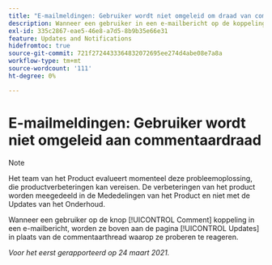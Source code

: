 ```yaml
---
title: "E-mailmeldingen: Gebruiker wordt niet omgeleid om draad van commentaar te voorzien"
description: Wanneer een gebruiker in een e-mailbericht op de koppeling Opmerking klikt, wordt deze boven aan het dialoogvenster [!UICONTROL Updates] in plaats van de commentaarthread waarop ze proberen te reageren.
exl-id: 335c2867-eae5-46e8-a7d5-8b9b35e66e31
feature: Updates and Notifications
hidefromtoc: true
source-git-commit: 721f2724433364832072695ee274d4abe08e7a8a
workflow-type: tm+mt
source-wordcount: '111'
ht-degree: 0%

---
```


# E-mailmeldingen: Gebruiker wordt niet omgeleid aan commentaardraad

<!--Article created by request-->

>[!NOTE]
>
>Het team van het Product evalueert momenteel deze probleemoplossing, die productverbeteringen kan vereisen. De verbeteringen van het product worden meegedeeld in de Mededelingen van het Product en niet met de Updates van het Onderhoud.

Wanneer een gebruiker op de knop [!UICONTROL Comment] koppeling in een e-mailbericht, worden ze boven aan de pagina [!UICONTROL Updates] in plaats van de commentaarthread waarop ze proberen te reageren.

_Voor het eerst gerapporteerd op 24 maart 2021._
